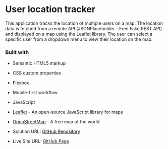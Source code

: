 # User location tracker

This application tracks the location of multiple users on a map. The location data is fetched from a remote API (JSONPlaceholder - Free Fake REST API) and displayed on a map using the Leaflet library. The user can select a specific user from a dropdown menu to view their location on the map.

### Built with

- Semantic HTML5 markup
- CSS custom properties
- Flexbox
- Mobile-first workflow
- JavaScript
- [Leaflet](https://leafletjs.com/) - An open-source JavaScript library for maps
- [OpenStreetMap](https://www.openstreetmap.org/#map=5/47.398/1.011) - A free map of the world

- Solution URL: [GitHub Repository](https://github.com/ninogogol/user-location-tracker)
- Live Site URL: [GitHub Page](https://ninogogol.github.io/user-location-tracker/)